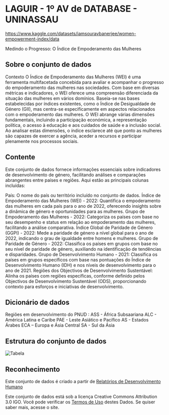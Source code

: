 # LAGUIR - 1º AV de DATABASE - UNINASSAU
https://www.kaggle.com/datasets/iamsouravbanerjee/women-empowerment-index/data

Medindo o Progresso: O Índice de Empoderamento das Mulheres

## Sobre o conjunto de dados
Contexto
O Índice de Empoderamento das Mulheres (WEI) é uma ferramenta multifacetada concebida para avaliar e acompanhar o progresso do empoderamento das mulheres nas sociedades. Com base em diversas métricas e indicadores, o WEI oferece uma compreensão diferenciada da situação das mulheres em vários domínios. Baseia-se nas bases estabelecidas por índices existentes, como o Índice de Desigualdade de Género (GII), mas centra-se especificamente em aspectos relacionados com o empoderamento das mulheres. O WEI abrange várias dimensões fundamentais, incluindo a participação económica, a representação política, o acesso à educação e aos cuidados de saúde e a inclusão social. Ao analisar estas dimensões, o índice esclarece até que ponto as mulheres são capazes de exercer a agência, aceder a recursos e participar plenamente nos processos sociais.

## Contente
Este conjunto de dados fornece informações essenciais sobre indicadores de desenvolvimento de género, facilitando análises e comparações abrangentes entre países e regiões. Aqui estão as principais colunas incluídas:

País: O nome do país ou território incluído no conjunto de dados.
Índice de Empoderamento das Mulheres (WEI) - 2022: Quantifica o empoderamento das mulheres em cada país para o ano de 2022, oferecendo insights sobre a dinâmica de género e oportunidades para as mulheres.
Grupo de Empoderamento das Mulheres - 2022: Categoriza os países com base no seu desempenho e status em relação ao empoderamento das mulheres, facilitando a análise comparativa.
Índice Global de Paridade de Género (GGPI) - 2022: Mede a paridade de género a nível global para o ano de 2022, indicando o grau de igualdade entre homens e mulheres.
Grupo de Paridade de Género - 2022: Classifica os países em grupos com base no seu nível de paridade de género, auxiliando na identificação de tendências e disparidades.
Grupo de Desenvolvimento Humano - 2021: Classifica os países em grupos específicos com base nas pontuações do Índice de Desenvolvimento Humano (IDH) e nos níveis de desenvolvimento para o ano de 2021.
Regiões dos Objectivos de Desenvolvimento Sustentável: Alinha os países com regiões específicas, conforme definido pelos Objectivos de Desenvolvimento Sustentável (ODS), proporcionando contexto para esforços e iniciativas de desenvolvimento.

## Dicionário de dados
Regiões em desenvolvimento do PNUD :
ASS - África Subsaariana
ALC - América Latina e Caribe
PAE - Leste Asiático e Pacífico
AS - Estados Árabes
ECA – Europa e Ásia Central
SA - Sul da Ásia

## Estrutura do conjunto de dados

![Tabela](https://i.imgur.com/PUej0u0.png)

## Reconhecimento

Este conjunto de dados é criado a partir de [Relatórios de Desenvolvimento Humano](https://hdr.undp.org/)

Este conjunto de dados está sob a licença Creative Commons Attribution 3.0 IGO. Você pode verificar os [Termos de Uso](https://hdr.undp.org/terms-use) destes Dados. Se quiser saber mais, acesse o site.

